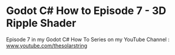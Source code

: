 # Godot C# How to Episode 7 - 3D Ripple Shader
Episode 7 in my Godot C# How To Series on my YouTube Channel : www.youtube.com/thesolarstring

